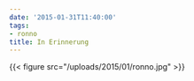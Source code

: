 ```yaml
---
date: '2015-01-31T11:40:00'
tags:
- ronno
title: In Erinnerung
---
```


{{< figure src="/uploads/2015/01/ronno.jpg" >}}
